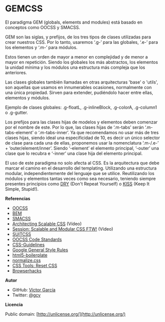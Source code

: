 GEMCSS
======

El paradigma GEM (globals, elements and modules) está basado en conceptos como OOCSS y SMACSS.

GEM son las siglas, y prefijos, de los tres tipos de clases utilizadas para crear nuestros CSS. Por lo tanto, usaremos ‘.g-’ para las globales, ‘.e-’ para los elementos y ‘.m-’ para módulos.

Estos tienen un orden de mayor a menor en complejidad y de menor a mayor en repetición. Siendo los globales los más abstractos, los elementos la unidad mínima y los módulos una estructura más compleja que los anteriores.

Las clases globales también llamadas en otras arquitecturas 'base' o 'utils', son aquellas que usamos en innumerables ocasiones, normalmente con una única propiedad. Sirven para extender, pudiéndolo hacer entre ellas, elementos y módulos.

Ejemplo de clases globales: .g-floatL,  .g-inlineBlock, .g-colorA, .g-column1 o .g-gutter.

Los prefijos para las clases hijas de modelos y elementos deben comenzar por el nombre de este. Por lo que, las clases hijas de ‘.m-tabs’ serán ‘.m-tabs-element’ o ‘.m-tabs-inner’. Ya que recomendamos no usar más de tres clases hijas, siendo ideal una especificidad de 10, es decir un único selector de clase para cada una de ellas, proponemos usar la nomenclatura ‘.m-/.e-’ + ‘outer/element/inner’. Siendo ‘-element’ el elemento principal, ’-outer’ una clase que lo recubra e ‘-inner’ una clase hija del elemento principal.

El uso de este paradigma no solo afecta al CSS. Es la arquitectura que debe marcar el camino en el desarrollo del templating. Utilizando una estructura modular, independientemente del lenguaje que se utilice. Reutilizando los módulos y elementos tantas veces como sea necesario, teniendo siempre presentes principios como [DRY](http://es.wikipedia.org/wiki/No_te_repitas) (Don't Repeat Yourself) o [KISS](http://es.wikipedia.org/wiki/Principio_KISS) (Keep It Simple, Stupid!).


**Referencias**

* [OOCSS](https://github.com/stubbornella/oocss/wiki)
* [BEM](http://bem.info/)
* [SMACSS](http://smacss.com/)
* [Architecting Scalable CSS](http://vimeo.com/70041549) (Vídeo)
* [Session: Scalable and Modular CSS FTW!](http://oredev.org/2012/sessions/scalable-and-modular-css-ftw) (Vídeo)
* [SUITCSS](https://github.com/suitcss/suit)
* [OOCSS Code Standards](https://github.com/stubbornella/oocss-code-standards)
* [CSS-Guidelines](https://github.com/csswizardry/CSS-Guidelines)
* [Google General Style Rules](http://google-styleguide.googlecode.com/svn/trunk/htmlcssguide.xml#General_Style_Rules)
* [html5-boilerplate](https://github.com/h5bp/html5-boilerplate)
* [normalize.css](https://github.com/necolas/normalize.css)
* [CSS Tools: Reset CSS](http://meyerweb.com/eric/tools/css/reset/)
* [Browserhacks](http://browserhacks.com/)

**Autor**

* GitHub: [Víctor García](https://github.com/gc-victor)
* Twitter: [@gcv](http://twitter.com/gcv) 

**Licencia**

Public domain: [http://unlicense.org/](http://unlicense.org/)
